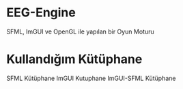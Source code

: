 # EEG-Engine
SFML, ImGUI ve OpenGL ile yapılan bir Oyun Moturu

# Kullandığım Kütüphane
SFML Kütüphane
ImGUI Kutuphane
ImGUI-SFML Kütüphane

